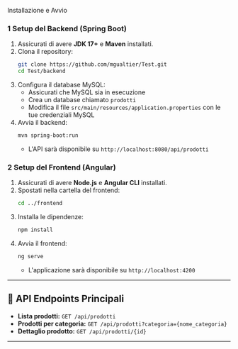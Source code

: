 
 Installazione e Avvio

### 1 Setup del Backend (Spring Boot)
1. Assicurati di avere **JDK 17+** e **Maven** installati.
2. Clona il repository:
   ```bash
   git clone https://github.com/mgualtier/Test.git
   cd Test/backend
   ```
3. Configura il database MySQL:
   - Assicurati che MySQL sia in esecuzione
   - Crea un database chiamato `prodotti`
   - Modifica il file `src/main/resources/application.properties` con le tue credenziali MySQL
4. Avvia il backend:
   ```bash
   mvn spring-boot:run
   ```
   - L'API sarà disponibile su `http://localhost:8080/api/prodotti`

### 2️ Setup del Frontend (Angular)
1. Assicurati di avere **Node.js** e **Angular CLI** installati.
2. Spostati nella cartella del frontend:
   ```bash
   cd ../frontend
   ```
3. Installa le dipendenze:
   ```bash
   npm install
   ```
4. Avvia il frontend:
   ```bash
   ng serve
   ```
   - L'applicazione sarà disponibile su `http://localhost:4200`

---

## 🔗 API Endpoints Principali

- **Lista prodotti:** `GET /api/prodotti`
- **Prodotti per categoria:** `GET /api/prodotti?categoria={nome_categoria}`
- **Dettaglio prodotto:** `GET /api/prodotti/{id}`

---



